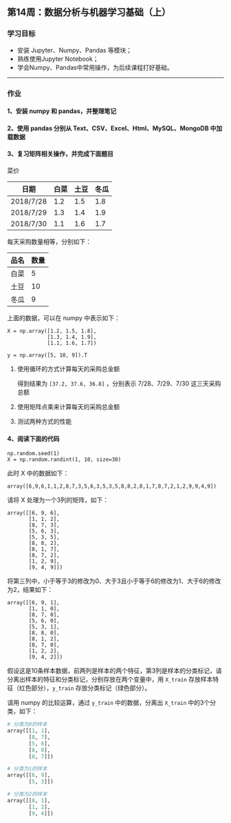 ## 第14周：数据分析与机器学习基础（上）



### 学习目标

- 安装 Jupyter、Numpy、Pandas 等模块；
- 熟练使用Jupyter Notebook；
- 学会Numpy、Pandas中常用操作，为后续课程打好基础。 





---

### 作业

#### 1、安装 numpy 和 pandas，并整理笔记

#### 2、使用 pandas 分别从 Text、CSV、Excel、Html、MySQL、MongoDB 中加载数据

#### 3、复习矩阵相关操作，并完成下面题目



菜价

| 日期      | 白菜 | 土豆 | 冬瓜 |
| --------- | ---- | ---- | ---- |
| 2018/7/28 | 1.2  | 1.5  | 1.8  |
| 2018/7/29 | 1.3  | 1.4  | 1.9  |
| 2018/7/30 | 1.1  | 1.6  | 1.7  |

每天采购数量相等，分别如下：

| 品名 | 数量 |
| ---- | ---- |
| 白菜 | 5    |
| 土豆 | 10   |
| 冬瓜 | 9    |

上面的数据，可以在 numpy 中表示如下：

```
X = np.array([1.2, 1.5, 1.8],
			 [1.3, 1.4, 1.9],
			 [1.1, 1.6, 1.7])

y = np.array([5, 10, 9]).T
```



1. 使用循环的方式计算每天的采购总金额

   得到结果为 `[37.2, 37.6, 36.8]` ，分别表示 7/28、7/29、7/30 这三天采购总额

2. 使用矩阵点乘来计算每天的采购总金额

3. 测试两种方式的性能



#### 4、阅读下面的代码

```
np.random.seed(1)
X = np.random.randint(1, 10, size=30)
```

此时 X 中的数据如下：

```
array([6,9,6,1,1,2,8,7,3,5,6,3,5,3,5,8,8,2,8,1,7,8,7,2,1,2,9,9,4,9])
```

请将 X 处理为一个3列的矩阵，如下：

```
array([[6, 9, 6],
	   [1, 1, 2],
	   [8, 7, 3],
	   [5, 6, 3],
	   [5, 3, 5],
	   [8, 8, 2],
	   [8, 1, 7],
	   [8, 7, 2],
	   [1, 2, 9],
	   [9, 4, 9]])
```



将第三列中，小于等于3的修改为0、大于3且小于等于6的修改为1、大于6的修改为2，结果如下：

```
array([[6, 9, 1],
	   [1, 1, 0],
	   [8, 7, 0],
	   [5, 6, 0],
	   [5, 3, 1],
	   [8, 8, 0],
	   [8, 1, 2],
	   [8, 7, 0],
	   [1, 2, 2],
	   [9, 4, 2]])
```

假设这是10条样本数据，前两列是样本的两个特征，第3列是样本的分类标记，请分离出样本的特征和分类标记，分别存放在两个变量中，用 `X_train` 存放样本特征（红色部分），`y_train` 存放分类标记（绿色部分）。

请用 numpy 的比较运算，通过 `y_train` 中的数据，分离出 `X_train` 中的3个分类，如下：

```python
# 分类为0的样本
array([[1, 1],
	   [8, 7],
	   [5, 6],
	   [8, 8],
	   [8, 7]])

# 分类为1的样本
array([[6, 9],
	   [5, 3]])

# 分类为2的样本
array([[8, 1],
	   [1, 2],
	   [9, 4]])
```

